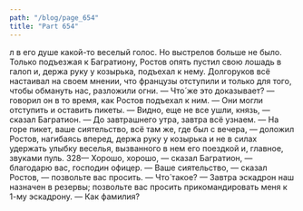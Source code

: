 ```yaml
---
path: "/blog/page_654"
title: "Part 654"
---
```


л в его душе какой-то веселый голос. Но выстрелов больше не было.
Только подъезжая к Багратиону, Ростов опять пустил свою лошадь в галоп и, держа руку у козырька, подъехал к нему.
Долгоруков всё настаивал на своем мнении, что французы отступили и только для того, чтобы обмануть нас, разложили огни.
— Что́ же это доказывает? — говорил он в то время, как Ростов подъехал к ним. — Они могли отступить и оставить пикеты.
— Видно, еще не все ушли, князь, — сказал Багратион. — До завтрашнего утра, завтра всё узнаем.
— На горе пикет, ваше сиятельство, всё там же, где был с вечера, — доложил Ростов, нагибаясь вперед, держа руку у козырька и не в силах удержать улыбку веселья, вызванного в нем его поездкой и, главное, звуками пуль.
328— Хорошо, хорошо, — сказал Багратион, — благодарю вас, господин офицер.
— Ваше сиятельство, — сказал Ростов, — позвольте вас просить.
— Что́ такое?
— Завтра эскадрон наш назначен в резервы; позвольте вас просить прикомандировать меня к 1-му эскадрону.
— Как фамилия?
